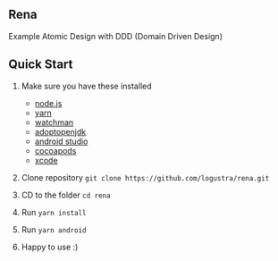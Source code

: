 ## Rena
Example Atomic Design with DDD (Domain Driven Design)

## Quick Start
1. Make sure you have these installed
    * [node.js](http://nodejs.org/)
    * [yarn](https://yarnpkg.com/en/)
    * [watchman](https://facebook.github.io/watchman/docs/install.html#buildinstall)
    * [adoptopenjdk](https://adoptopenjdk.net/)
    * [android studio](https://developer.android.com/studio)
    * [cocoapods](https://cocoapods.org/)
    * [xcode](https://developer.apple.com/xcode/)
    
2. Clone repository `git clone https://github.com/logustra/rena.git`
3. CD to the folder `cd rena` 
4. Run `yarn install`
5. Run `yarn android`
6. Happy to use :) 
